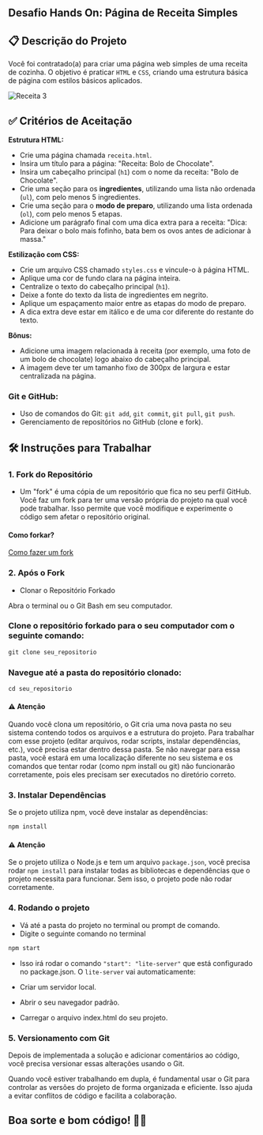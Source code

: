 ## Desafio Hands On: **Página de Receita Simples**

## 📋 Descrição do Projeto
Você foi contratado(a) para criar uma página web simples de uma receita de cozinha. O objetivo é praticar `HTML` e `CSS`, criando uma estrutura básica de página com estilos básicos aplicados.

![Receita 3](https://github.com/user-attachments/assets/cbf8fd5c-0bbe-4078-8c45-3c97868c05d9)

## ✅ Critérios de Aceitação

**Estrutura HTML:**

   - Crie uma página chamada `receita.html`.
   - Insira um título para a página: "Receita: Bolo de Chocolate".
   - Insira um cabeçalho principal (`h1`) com o nome da receita: "Bolo de Chocolate".
   - Crie uma seção para os **ingredientes**, utilizando uma lista não ordenada (`ul`), com pelo menos 5 ingredientes.
   - Crie uma seção para o **modo de preparo**, utilizando uma lista ordenada (`ol`), com pelo menos 5 etapas.
   - Adicione um parágrafo final com uma dica extra para a receita: "Dica: Para deixar o bolo mais fofinho, bata bem os ovos antes de adicionar à massa."
  
**Estilização com CSS:**
   - Crie um arquivo CSS chamado `styles.css` e vincule-o à página HTML.
   - Aplique uma cor de fundo clara na página inteira.
   - Centralize o texto do cabeçalho principal (`h1`).
   - Deixe a fonte do texto da lista de ingredientes em negrito.
   - Aplique um espaçamento maior entre as etapas do modo de preparo.
   - A dica extra deve estar em itálico e de uma cor diferente do restante do texto.

 **Bônus:**
   - Adicione uma imagem relacionada à receita (por exemplo, uma foto de um bolo de chocolate) logo abaixo do cabeçalho principal.
   - A imagem deve ter um tamanho fixo de 300px de largura e estar centralizada na página.



### Git e GitHub:
- Uso de comandos do Git: `git add`, `git commit`, `git pull`, `git push`.
- Gerenciamento de repositórios no GitHub (clone e fork).


## 🛠 Instruções para Trabalhar 

### 1. Fork do Repositório
   - Um "fork" é uma cópia de um repositório que fica no seu perfil GitHub. Você faz um fork para ter uma versão própria do projeto na qual você pode trabalhar. Isso permite que você modifique e experimente o código sem afetar o repositório original.
 
#### Como forkar?

[Como fazer um fork](https://github.com/campinho-digital/Como-fazer-um-Fork)  


### 2. Após o Fork

- Clonar o Repositório Forkado
  
Abra o terminal ou o Git Bash em seu computador.


### Clone o repositório forkado para o seu computador com o seguinte comando:

~~~javascript
git clone seu_repositorio
~~~


### Navegue até a pasta do repositório clonado:

~~~javascript
cd seu_repositorio
~~~

#### ⚠️ Atenção 

Quando você clona um repositório, o Git cria uma nova pasta no seu sistema contendo todos os arquivos e a estrutura do projeto. Para trabalhar com esse projeto (editar arquivos, rodar scripts, instalar dependências, etc.), você precisa estar dentro dessa pasta. Se não navegar para essa pasta, você estará em uma localização diferente no seu sistema e os comandos que tentar rodar (como npm install ou git) não funcionarão corretamente, pois eles precisam ser executados no diretório correto.


### 3. Instalar Dependências
Se o projeto utiliza npm, você deve instalar as dependências:

~~~javascript
npm install

~~~

#### ⚠️ Atenção 
Se o projeto utiliza o Node.js e tem um arquivo `package.json`, você precisa rodar `npm install` para instalar todas as bibliotecas e dependências que o projeto necessita para funcionar. Sem isso, o projeto pode não rodar corretamente.


### 4. Rodando o projeto

- Vá até a pasta do projeto no terminal ou prompt de comando.
- Digite o seguinte comando no terminal
  
~~~javascript
npm start
~~~

- Isso irá rodar o comando `"start": "lite-server"` que está configurado no package.json. O `lite-server` vai automaticamente:

- Criar um servidor local.
- Abrir o seu navegador padrão.
- Carregar o arquivo index.html do seu projeto.



### 5. Versionamento com Git
Depois de implementada a solução e adicionar comentários ao código, você precisa versionar essas alterações usando o Git.

Quando você estiver trabalhando em dupla, é fundamental usar o Git para controlar as versões do projeto de forma organizada e eficiente. Isso ajuda a evitar conflitos de código e facilita a colaboração. 


## **Boa sorte e bom código!** 🚀📘

